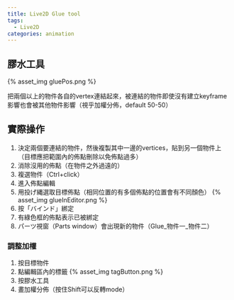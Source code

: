 ```yaml
---
title: Live2D Glue tool 
tags:
  - Live2D
categories: animation
---
```


## 膠水工具

{% asset_img gluePos.png %}

把兩個以上的物件各自的vertex連結起來，被連結的物件即使沒有建立keyframe影響也會被其他物件影響（視乎加權分佈，default 50-50）


## 實際操作

1. 決定兩個要連結的物件，然後複製其中一邊的vertices，貼到另一個物件上（目標應把範圍內的佈點刪除以免佈點過多）
2. 消除沒用的佈點（在物件之外過遠的）
3. 複選物件（Ctrl+click）
4. 進入佈點編輯
5. 用投げ縄選取目標佈點（相同位置的有多個佈點的位置會有不同顏色）
{% asset_img glueInEditor.png %}
6. 按「バインド」綁定
7. 有綠色框的佈點表示已被綁定
8. パーツ視窗（Parts window）會出現新的物件（Glue_物件一_物件二）

### 調整加權
 
1. 按目標物件
2. 點編輯區內的標籤
{% asset_img tagButton.png %}
3. 按膠水工具
4. 畫加權分佈（按住Shift可以反轉mode）